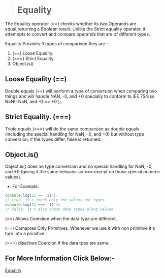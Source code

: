 > # Equality

The Equality operator (==) checks whether its two Operands are equal,returning a Boolean result. Unlike the Strict equality operator, it attemnpts to convert and compare operands that are of different types.

Equality Provides 3 types of comparison they are :-

1. (==) Loose Equality.
2. (===) Strict Equality.
3. Object.is()

## Loose Equality (==)

Double equals (==) will perform a type of conversion when comparing two things and will handle NAN, -0, and +0 specially to conform to IEE 754(so NaN!=NaN, and -0 == +0 );.

## Strict Equality. (===)

Triple equals (===) will do the same comparsion as double equals (including the special handling for NaN, -0, and +0) but without type conversion; if the types differ, false is returned.

## Object.is()

Object.is() does no type conversion and no special handling for NaN, -0, and +0 (giving it the same behavior as === except on those special numeric values).

* For Example.

```Javascript
console.log(11 == '11');
// true. it's check only the values not types.
console.log(11 === '11');
// false. it's also check data types along values.

```

(==) Allows Coerciion when the data type are different.

(==) Comapres Only Primitives. Whenever we use it with non primitive it's turn into a primitive.

(===) disallows Coercion if the data tpes are same.

## For More Information Click Below:-

[Equality](../Js/Equality/)
